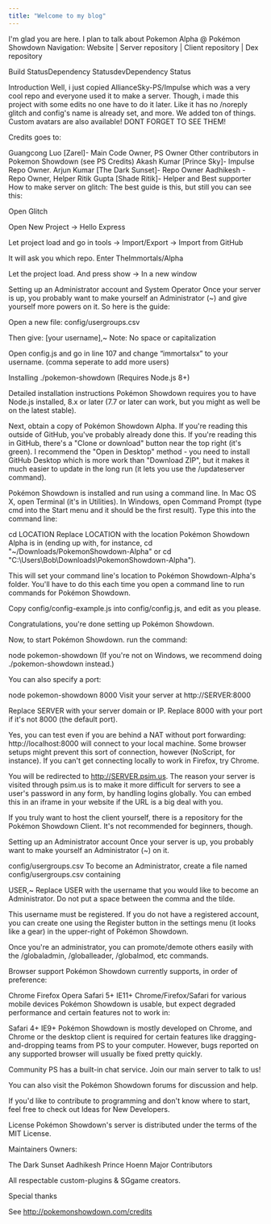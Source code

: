 ```yaml
---
title: "Welcome to my blog"
---
```


I'm glad you are here. I plan to talk about Pokemon
Alpha @ Pokémon Showdown
Navigation: Website | Server repository | Client repository | Dex repository

Build StatusDependency StatusdevDependency Status

Introduction
Well, i just copied AllianceSky-PS/Impulse which was a very cool repo and everyone used it to make a server. Though, i made this project with some edits no one have to do it later. Like it has no /noreply glitch and config's name is already set, and more. We added ton of things. Custom avatars are also available! DONT FORGET TO SEE THEM!

Credits goes to:

Guangcong Luo [Zarel]- Main Code Owner, PS Owner
Other contributors in Pokemon Showdown (see PS Credits)
Akash Kumar [Prince Sky]- Impulse Repo Owner.
Arjun Kumar [The Dark Sunset]- Repo Owner
Aadhikesh - Repo Owner, Helper
Ritik Gupta [Shade Ritik]- Helper and Best supporter
How to make server on glitch:
The best guide is this, but still you can see this:

Open Glitch

Open New Project -> Hello Express

Let project load and go in tools -> Import/Export -> Import from GitHub

It will ask you which repo. Enter TheImmortals/Alpha

Let the project load. And press show -> In a new window

Setting up an Administrator account and System Operator
Once your server is up, you probably want to make yourself an Administrator (~) and give yourself more powers on it. So here is the guide:

Open a new file: config/usergroups.csv

Then give: [your username],~ Note: No space or capitalization

Open config.js and go in line 107 and change “immortalsx” to your username. (comma seperate to add more users)

Installing
./pokemon-showdown
(Requires Node.js 8+)

Detailed installation instructions
Pokémon Showdown requires you to have Node.js installed, 8.x or later (7.7 or later can work, but you might as well be on the latest stable).

Next, obtain a copy of Pokémon Showdown Alpha. If you're reading this outside of GitHub, you've probably already done this. If you're reading this in GitHub, there's a "Clone or download" button near the top right (it's green). I recommend the "Open in Desktop" method - you need to install GitHub Desktop which is more work than "Download ZIP", but it makes it much easier to update in the long run (it lets you use the /updateserver command).

Pokémon Showdown is installed and run using a command line. In Mac OS X, open Terminal (it's in Utilities). In Windows, open Command Prompt (type cmd into the Start menu and it should be the first result). Type this into the command line:

cd LOCATION
Replace LOCATION with the location Pokémon Showdown Alpha is in (ending up with, for instance, cd "~/Downloads/PokemonShowdown-Alpha" or cd "C:\Users\Bob\Downloads\PokemonShowdown-Alpha\").

This will set your command line's location to Pokémon Showdown-Alpha's folder. You'll have to do this each time you open a command line to run commands for Pokémon Showdown.

Copy config/config-example.js into config/config.js, and edit as you please.

Congratulations, you're done setting up Pokémon Showdown.

Now, to start Pokémon Showdown. run the command:

node pokemon-showdown
(If you're not on Windows, we recommend doing ./pokemon-showdown instead.)

You can also specify a port:

node pokemon-showdown 8000
Visit your server at http://SERVER:8000

Replace SERVER with your server domain or IP. Replace 8000 with your port if it's not 8000 (the default port).

Yes, you can test even if you are behind a NAT without port forwarding: http://localhost:8000 will connect to your local machine. Some browser setups might prevent this sort of connection, however (NoScript, for instance). If you can't get connecting locally to work in Firefox, try Chrome.

You will be redirected to http://SERVER.psim.us. The reason your server is visited through psim.us is to make it more difficult for servers to see a user's password in any form, by handling logins globally. You can embed this in an iframe in your website if the URL is a big deal with you.

If you truly want to host the client yourself, there is a repository for the Pokémon Showdown Client. It's not recommended for beginners, though.

Setting up an Administrator account
Once your server is up, you probably want to make yourself an Administrator (~) on it.

config/usergroups.csv
To become an Administrator, create a file named config/usergroups.csv containing

USER,~
Replace USER with the username that you would like to become an Administrator. Do not put a space between the comma and the tilde.

This username must be registered. If you do not have a registered account, you can create one using the Register button in the settings menu (it looks like a gear) in the upper-right of Pokémon Showdown.

Once you're an administrator, you can promote/demote others easily with the /globaladmin, /globalleader, /globalmod, etc commands.

Browser support
Pokémon Showdown currently supports, in order of preference:

Chrome
Firefox
Opera
Safari 5+
IE11+
Chrome/Firefox/Safari for various mobile devices
Pokémon Showdown is usable, but expect degraded performance and certain features not to work in:

Safari 4+
IE9+
Pokémon Showdown is mostly developed on Chrome, and Chrome or the desktop client is required for certain features like dragging-and-dropping teams from PS to your computer. However, bugs reported on any supported browser will usually be fixed pretty quickly.

Community
PS has a built-in chat service. Join our main server to talk to us!

You can also visit the Pokémon Showdown forums for discussion and help.

If you'd like to contribute to programming and don't know where to start, feel free to check out Ideas for New Developers.

License
Pokémon Showdown's server is distributed under the terms of the MIT License.

Maintainers
Owners:

The Dark Sunset
Aadhikesh
Prince Hoenn
Major Contributors

All respectable custom-plugins & SGgame creators.

Special thanks

See http://pokemonshowdown.com/credits
